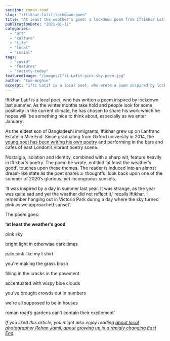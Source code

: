 ```yaml
---
section: roman-road
slug: "iftikhar-latif-lockdown-poem"
title: "At least the weather's good: a lockdown poem from Iftikhar Latif"
publicationDate: "2021-01-12"
categories: 
  - "art"
  - "culture"
  - "life"
  - "local"
  - "social"
tags: 
  - "covid"
  - "features"
  - "society-today"
featuredImage: "/images/Ifti-Lafit-pink-sky-poem.jpg"
author: "tom-mcghie"
excerpt: "Ifti Latif is a local poet, who wrote a poem inspired by lockdown last summer. As the winter months take hold and people look for some positivity in the current climate, he has chosen to share his work which he hopes will ‘be something nice to think about, especially as we enter January’."
---
```


Iftikhar Latif is a local poet, who has written a poem inspired by lockdown last summer. As the winter months take hold and people look for some positivity in the current climate, he has chosen to share his work which he hopes will ‘be something nice to think about, especially as we enter January’.

As the eldest son of Bangladeshi immigrants, Iftikhar grew up on Lanfranc Estate in Mile End. Since graduating from Oxford university in 2014, the [young poet has been writing his own poetry](https://romanroadlondon.com/ifti-latif-british-bangladeshi-poet/) and performing in the bars and cafes of east London’s vibrant poetry scene. 

Nostalgia, isolation and identity, combined with a sharp wit, feature heavily in Iftikhar's poetry. The poem he wrote, entitled ‘at least the weather’s good’, touches upon these themes. The reader is induced into an almost dream-like state as the poet shares a  thoughtful look back upon one of the summer of 2020’s glorious, yet incongruous sunsets. 

‘It was inspired by a day in summer last year. It was strange, as the year was quite sad and yet the weather did not reflect it,’ recalls Iftikhar. ‘I remember hanging out in Victoria Park during a day where the sky turned pink as we approached sunset’. 

The poem goes:

**‘at least the weather's good** 

pink sky

bright light in otherwise dark times

pale pink like my t shirt

you're making the grass blush

filling in the cracks in the pavement

accentuated with wispy blue clouds

you've brought crowds out in numbers

we're all supposed to be in houses

roman road’s gardens can’t contain their excitement’

_If you liked this article, you might also enjoy reading_ [_about local photographer Rehan Jamil, about growing up in a rapidly changing East End_](https://romanroadlondon.com/changing-faces-of-the-east-end-rehan-jamil/)_._
